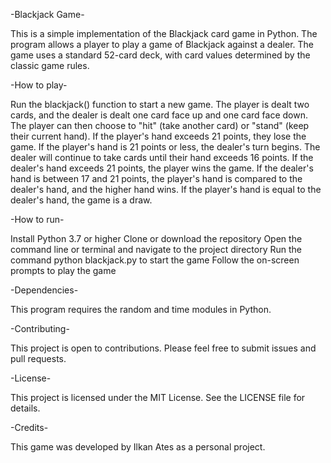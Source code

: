 -Blackjack Game-

This is a simple implementation of the Blackjack card game in Python. The program allows a player to play a game of Blackjack against a dealer. The game uses a standard 52-card deck, with card values determined by the classic game rules.

-How to play-

Run the blackjack() function to start a new game.
The player is dealt two cards, and the dealer is dealt one card face up and one card face down.
The player can then choose to "hit" (take another card) or "stand" (keep their current hand).
If the player's hand exceeds 21 points, they lose the game.
If the player's hand is 21 points or less, the dealer's turn begins.
The dealer will continue to take cards until their hand exceeds 16 points.
If the dealer's hand exceeds 21 points, the player wins the game.
If the dealer's hand is between 17 and 21 points, the player's hand is compared to the dealer's hand, and the higher hand wins.
If the player's hand is equal to the dealer's hand, the game is a draw.

-How to run-

Install Python 3.7 or higher
Clone or download the repository
Open the command line or terminal and navigate to the project directory
Run the command python blackjack.py to start the game
Follow the on-screen prompts to play the game

-Dependencies-

This program requires the random and time modules in Python.

-Contributing-

This project is open to contributions. Please feel free to submit issues and pull requests.

-License-

This project is licensed under the MIT License. See the LICENSE file for details.

-Credits-

This game was developed by Ilkan Ates as a personal project.
